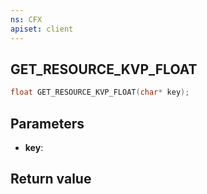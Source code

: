 ```yaml
---
ns: CFX
apiset: client
---
```

## GET_RESOURCE_KVP_FLOAT

```c
float GET_RESOURCE_KVP_FLOAT(char* key);
```


## Parameters
* **key**: 

## Return value
